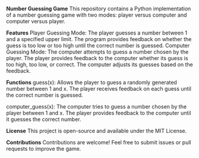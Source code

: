 **Number Guessing Game**
This repository contains a Python implementation of a number guessing game with two modes: player versus computer and computer versus player.

**Features**
Player Guessing Mode: The player guesses a number between 1 and a specified upper limit. The program provides feedback on whether the guess is too low or too high until the correct number is guessed.
Computer Guessing Mode: The computer attempts to guess a number chosen by the player. The player provides feedback to the computer whether its guess is too high, too low, or correct. The computer adjusts its guesses based on the feedback.

**Functions**
guess(x): Allows the player to guess a randomly generated number between 1 and x. The player receives feedback on each guess until the correct number is guessed.

computer_guess(x): The computer tries to guess a number chosen by the player between 1 and x. The player provides feedback to the computer until it guesses the correct number.

**License**
This project is open-source and available under the MIT License.

**Contributions**
Contributions are welcome! Feel free to submit issues or pull requests to improve the game.
